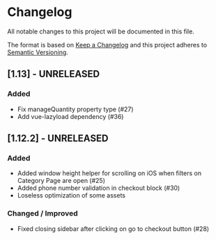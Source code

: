 # Changelog

All notable changes to this project will be documented in this file.

The format is based on [Keep a Changelog](https://keepachangelog.com/en/1.0.0/)
and this project adheres to [Semantic Versioning](https://semver.org/spec/v2.0.0.html).

## [1.13] - UNRELEASED

### Added
- Fix manageQuantity property type (#27)
- Add vue-lazyload dependency (#36)

## [1.12.2] - UNRELEASED

### Added
- Added window height helper for scrolling on iOS when filters on Category Page are open (#25)
- Added phone number validation in checkout block (#30)
- Loseless optimization of some assets

### Changed / Improved
- Fixed closing sidebar after clicking on go to checkout button (#28)
